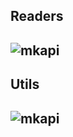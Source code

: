 ## Readers

## ![mkapi](rio_tiler_pds.cbers.aws.cbers4.CBERSReader|strict|all)

## Utils

## ![mkapi](rio_tiler_pds.cbers.utils.sceneid_parser)
